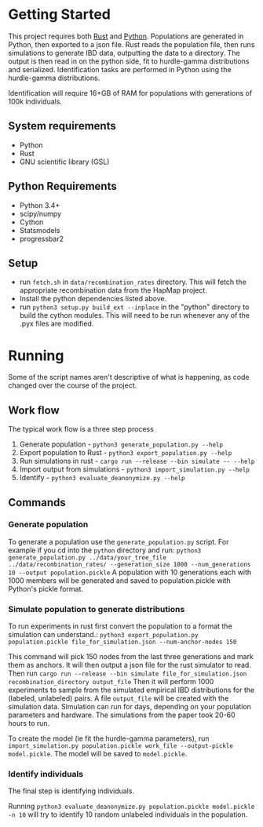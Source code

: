 Getting Started
===============

This project requires both [Rust](https://www.rust-lang.org/) and [Python](https://www.python.org/). Populations are generated in Python, then exported to a json file. Rust reads the population file, then runs simulations to generate IBD data, outputting the data to a directory. The output is then read in on the python side, fit to hurdle-gamma distributions and serialized. Identification tasks are performed in Python using the hurdle-gamma distributions.

Identification will require 16+GB of RAM for populations with generations of 100k individuals.

System requirements
-----------

* Python
* Rust
* GNU scientific library (GSL)

Python Requirements
-----------

* Python 3.4+
* scipy/numpy
* Cython
* Statsmodels
* progressbar2



Setup
-----

* run `fetch.sh` in `data/recombination_rates` directory. This will
  fetch the appropriate recombination data from the HapMap project.
* Install the python dependencies listed above.
* run `python3 setup.py build_ext --inplace` in the "python" directory
  to build the cython modules. This will need to be run whenever any
  of the .pyx files are modified.

Running
=======

Some of the script names aren't descriptive of what is happening, as code changed over the course of the project.

Work flow
---------

The typical work flow is a three step process

1. Generate population - `python3 generate_population.py --help`
2. Export population to Rust - `python3 export_population.py --help`
4. Run simulations in rust - `cargo run --release --bin simulate -- --help`
5. Import output from simulations - `python3 import_simulation.py --help`
6. Identify - `python3 evaluate_deanonymize.py --help`

Commands
--------

### Generate population

To generate a population use the `generate_population.py` script. For
example if you cd into the `python` directory and run: `python3
generate_population.py ../data/your_tree_file ../data/recombination_rates/
--generation_size 1000 --num_generations 10 --output
population.pickle` A population with 10 generations each with 1000
members will be generated and saved to population.pickle with Python's
pickle format.


### Simulate population to generate distributions

To run experiments in rust first convert the population to a format the simulation can understand.: `python3
export_population.py population.pickle file_for_simulation.json --num-anchor-nodes 150`

This command will pick 150 nodes from the last three generations and mark
them as anchors. 
It will then output a json file for the rust simulator to read.
Then run `cargo run --release --bin simulate file_for_simulation.json recombination_directory output_file`
Then it will perform 1000 experiments to sample
from the simulated empirical IBD distributions for the (labeled,
unlabeled) pairs. A file `output_file` will be created with the simulation data. Simulation can run for days, depending on your population parameters and hardware. The simulations from the paper took 20-60 hours to run.

To create the model (ie fit the hurdle-gamma parameters), run `import_simulation.py population.pickle work_file --output-pickle model.pickle`. The model will be saved to `model.pickle`.

### Identify individuals

The final step is identifying individuals.

Running `python3 evaluate_deanonymize.py population.pickle
model.pickle -n 10` will try to identify 10 random unlabeled
individuals in the population.
